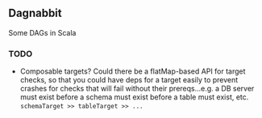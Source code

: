 ## Dagnabbit

Some DAGs in Scala

### TODO

* Composable targets? Could there be a flatMap-based API for target checks, so that you could have deps for a target easily to prevent crashes for checks that will fail without their prereqs...e.g. a DB server must exist before a schema must exist before a table must exist, etc. `schemaTarget >> tableTarget >> ...`
